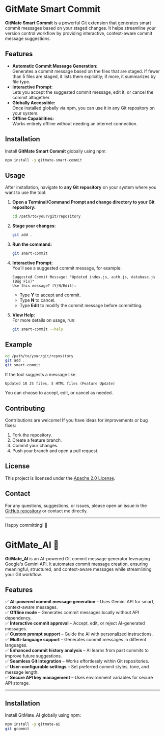 # GitMate Smart Commit

**GitMate Smart Commit** is a powerful Git extension that generates smart commit messages based on your staged changes. It helps streamline your version control workflow by providing interactive, context-aware commit message suggestions.

## Features

- **Automatic Commit Message Generation:**  
  Generates a commit message based on the files that are staged. If fewer than 5 files are staged, it lists them explicitly; if more, it summarizes by file type.
- **Interactive Prompt:**  
  Lets you accept the suggested commit message, edit it, or cancel the commit altogether.
- **Globally Accessible:**  
  Once installed globally via npm, you can use it in any Git repository on your system.
- **Offline Capabilities:**  
  Works entirely offline without needing an internet connection.

## Installation

Install **GitMate Smart Commit** globally using npm:

```sh
npm install -g gitmate-smart-commit
```

## Usage

After installation, navigate to **any Git repository** on your system where you want to use the tool:

1. **Open a Terminal/Command Prompt and change directory to your Git repository:**

   ```sh
   cd /path/to/your/git/repository
   ```

2. **Stage your changes:**

   ```sh
   git add .
   ```

3. **Run the command:**

   ```sh
   git smart-commit
   ```

4. **Interactive Prompt:**  
   You'll see a suggested commit message, for example:

   ```
   Suggested Commit Message: "Updated index.js, auth.js, database.js (Bug Fix)"
   Use this message? (Y/N/Edit):
   ```

   - Type **Y** to accept and commit.
   - Type **N** to cancel.
   - Type **Edit** to modify the commit message before committing.

5. **View Help:**  
   For more details on usage, run:
   
   ```sh
   git smart-commit --help
   ```

## Example

```sh
cd /path/to/your/git/repository
git add .
git smart-commit
```

If the tool suggests a message like:

```
Updated 10 JS files, 5 HTML files (Feature Update)
```

You can choose to accept, edit, or cancel as needed.

## Contributing

Contributions are welcome! If you have ideas for improvements or bug fixes:

1. Fork the repository.
2. Create a feature branch.
3. Commit your changes.
4. Push your branch and open a pull request.

## License

This project is licensed under the [Apache 2.0 License](LICENSE).

## Contact

For any questions, suggestions, or issues, please open an issue in the [GitHub repository](https://github.com/yourusername/gitmate-smart-commit) or contact me directly.

---

Happy committing! 🚀



# GitMate_AI 🚀  

**GitMate_AI** is an AI-powered Git commit message generator leveraging Google's Gemini API. It automates commit message creation, ensuring meaningful, structured, and context-aware messages while streamlining your Git workflow.  

## Features  

✅ **AI-powered commit message generation** – Uses Gemini API for smart, context-aware messages.  
✅ **Offline mode** – Generates commit messages locally without API dependency.  
✅ **Interactive commit approval** – Accept, edit, or reject AI-generated messages.  
✅ **Custom prompt support** – Guide the AI with personalized instructions.  
✅ **Multi-language support** – Generates commit messages in different languages.  
✅ **Enhanced commit history analysis** – AI learns from past commits to improve future suggestions.  
✅ **Seamless Git integration** – Works effortlessly within Git repositories.  
✅ **User-configurable settings** – Set preferred commit styles, tone, and message length.  
✅ **Secure API key management** – Uses environment variables for secure API storage.  

---

## Installation  

Install GitMate_AI globally using npm:  

```sh
npm install -g gitmate-ai
git gcommit
   ```

